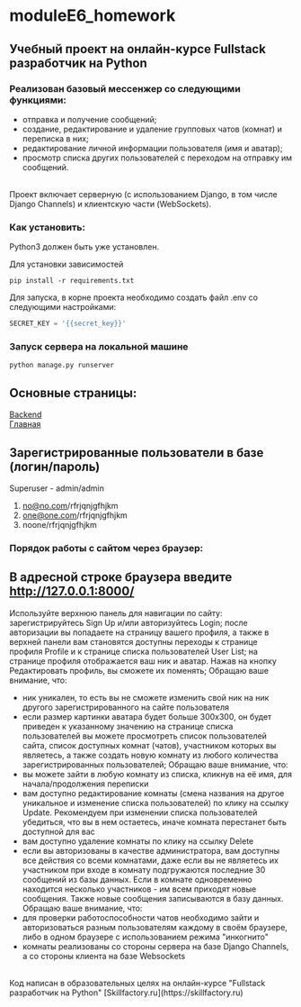 # moduleE6_homework
## Учебный проект на онлайн-курсе Fullstack разработчик на Python

### Реализован базовый мессенжер со следующими функциями:

- отправка и получение сообщений;
- создание, редактирование и удаление групповых чатов (комнат) и переписка в них;
- редактирование личной информации пользователя (имя и аватар);
- просмотр списка других пользователей с переходом на отправку им сообщений.
<br>
Проект включает серверную (с использованием Django, в том числе Django Channels) и клиентскую части (WebSockets).

### Как установить:
Python3 должен быть уже установлен.<br>

Для установки зависимостей
```commandline
pip install -r requirements.txt
```

Для запуска, в корне проекта необходимо создать файл .env со следующими настройками:
````python
SECRET_KEY = '{{secret_key}}'
````
### Запуск сервера на локальной машине
```commandline
python manage.py runserver
```

## Основные страницы:<br>
[Backend](http://127.0.0.1:8000/admin/)<br>
[Главная](http://127.0.0.1:8000/)<br>

## Зарегистрированные пользователи в базе (логин/пароль)
Superuser - admin/admin <br>
1. no@no.com/rfrjqnjgfhjkm 
2. one@one.com/rfrjqnjgfhjkm
3. noone/rfrjqnjgfhjkm

### Порядок работы с сайтом через браузер:

## В адресной строке браузера введите http://127.0.0.1:8000/

Используйте верхнюю панель для навигации по сайту:
зарегистрируйтесь Sign Up и/или авторизуйтесь Login;
после авторизации вы попадаете на страницу вашего профиля, а также в верхней панели вам становятся доступны переходы к странице профиля Profile и к странице списка пользователей User List;
на странице профиля отображается ваш ник и аватар. Нажав на кнопку Редактировать профиль, вы сможете их поменять; 
Обращаю ваше внимание, что: 
- ник уникален, то есть вы не сможете изменить свой ник на ник другого зарегистрированного на сайте пользователя 
- если размер картинки аватара будет больше 300x300, он будет приведен к указанному значению
на странице списка пользователей вы можете просмотреть список пользователей сайта, список доступных комнат (чатов), участником которых вы являетесь, а также создать новую комнату из любого количества зарегистрированных пользователей; 
Обращаю ваше внимание, что: 
- вы можете зайти в любую комнату из списка, кликнув на её имя, для начала/продолжения переписки 
- вам доступно редактирование комнаты (смена названия на другое уникальное и изменение списка пользователей) по клику на ссылку Update. Рекомендуем при изменении списка пользователей убедиться, что вы в нем остаетесь, иначе комната перестанет быть доступной для вас 
- вам доступно удаление комнаты по клику на ссылку Delete 
- если вы авторизованы в качестве администратора, вам доступны все действия со всеми комнатами, даже если вы не являетесь их участником
при входе в комнату подгружаются последние 30 сообщений из базы данных. Если в комнате одновременно находится несколько участников - им всем приходят новые сообщения. Также новые сообщения записываются в базу данных. 
Обращаю ваше внимание, что: 
- для проверки работоспособности чатов необходимо зайти и авторизоваться разным пользователям каждому в своём браузере, либо в одном браузере с использованием режима "инкогнито" 
- комнаты реализованы со стороны сервера на базе Django Channels, а со стороны клиента на базе Websockets

<br>
Код написан в образовательных целях на онлайн-курсе "Fullstack разработчик на Python" [Skillfactory.ru](https://skillfactory.ru)

